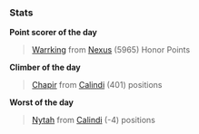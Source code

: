 

### Stats

**Point scorer of the day**
>[Warrking](/#/character/Nexus/566945) from [Nexus](/#/ranking/Nexus)  (5965) Honor Points


**Climber of the day**
>[Chapir](/#/character/Calindi/584352) from [Calindi](/#/ranking/Calindi)  (401) positions


**Worst of the day**
>[Nytah](/#/character/Calindi/448288) from [Calindi](/#/ranking/Calindi)  (-4) positions


